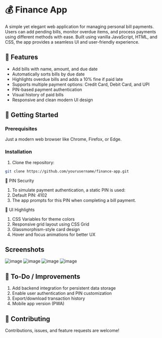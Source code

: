 # 💰 Finance App

A simple yet elegant web application for managing personal bill payments. Users can add pending bills, monitor overdue items, and process payments using different methods with ease. Built using vanilla JavaScript, HTML, and CSS, the app provides a seamless UI and user-friendly experience.

## 🌟 Features

- Add bills with name, amount, and due date
- Automatically sorts bills by due date
- Highlights overdue bills and adds a 10% fine if paid late
- Supports multiple payment options: Credit Card, Debit Card, and UPI
- PIN-based payment authentication
- Visual history of paid bills
- Responsive and clean modern UI design


## 🚀 Getting Started
### Prerequisites

Just a modern web browser like Chrome, Firefox, or Edge.

### Installation

1. Clone the repository:
```bash
git clone https://github.com/yourusername/finance-app.git
```
🔐 PIN Security
1. To simulate payment authentication, a static PIN is used:
2. Default PIN: 4102
3. The app prompts for this PIN when completing a bill payment.

🎨 UI Highlights
1. CSS Variables for theme colors
2. Responsive grid layout using CSS Grid
3. Glassmorphism-style card design
4. Hover and focus animations for better UX

## Screenshots
![image](https://github.com/user-attachments/assets/0c8f68c3-7cbb-4a2a-b3b0-42bc4317f237)
![image](https://github.com/user-attachments/assets/903f0ac2-6bbb-4824-b84f-bdedbe5b00a3)
![image](https://github.com/user-attachments/assets/421344dc-ceae-43a1-8b39-cfb2a5efb4b9)
![image](https://github.com/user-attachments/assets/00e953d6-f94a-41a4-9e08-1001f62b0a02)


## 📌 To-Do / Improvements
1. Add backend integration for persistent data storage
2. Enable user authentication and PIN customization
3. Export/download transaction history
4. Mobile app version (PWA)

## 🤝 Contributing
Contributions, issues, and feature requests are welcome!

